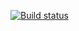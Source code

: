 [![Build status](https://ci.appveyor.com/api/projects/status/31rmr3iov9gu8t07?svg=true)](https://ci.appveyor.com/project/polivovn/r2)